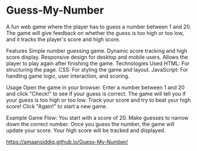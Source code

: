 # Guess-My-Number

A fun web game where the player has to guess a number between 1 and 20. The game will give feedback on whether the guess is too high or too low, and it tracks the player's score and high score.

Features
Simple number guessing game.
Dynamic score tracking and high score display.
Responsive design for desktop and mobile users.
Allows the player to play again after finishing the game.
Technologies Used
HTML: For structuring the page.
CSS: For styling the game and layout.
JavaScript: For handling game logic, user interaction, and scoring.

Usage
Open the game in your browser.
Enter a number between 1 and 20 and click "Check!" to see if your guess is correct.
The game will tell you if your guess is too high or too low.
Track your score and try to beat your high score!
Click "Again!" to start a new game.

Example Game Flow:
You start with a score of 20.
Make guesses to narrow down the correct number.
Once you guess the number, the game will update your score.
Your high score will be tracked and displayed.

https://amaansiddiq.github.io/Guess-My-Number/
